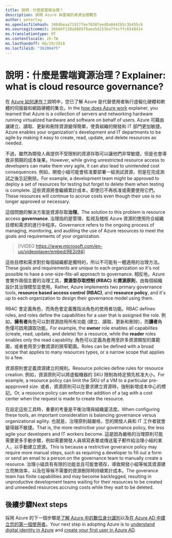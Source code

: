 ```yaml
---
title: 說明：什麼是雲端治理？
description: 說明 Azure 與雲端的資源治理概念
author: petertay
ms.openlocfilehash: 3404beaa719177ee7638feed8a8442b5c3b455c6
ms.sourcegitcommit: 26b04f138a860979aea5d253ba7fecffc654841e
ms.translationtype: HT
ms.contentlocale: zh-TW
ms.lasthandoff: 06/19/2018
ms.locfileid: "36206475"
---
```

# <a name="explainer-what-is-cloud-resource-governance"></a><span data-ttu-id="65955-103">說明：什麼是雲端資源治理？</span><span class="sxs-lookup"><span data-stu-id="65955-103">Explainer: what is cloud resource governance?</span></span>

<span data-ttu-id="65955-104">在 [Azure 如何運作？](azure-explainer.md)說明中，您已了解 Azure 是代替使用者執行虛擬化硬體和軟體的伺服器和網路硬體的集合。</span><span class="sxs-lookup"><span data-stu-id="65955-104">In the [how does Azure work](azure-explainer.md) explainer, you learned that Azure is a collection of servers and networking hardware running virtualized hardware and software on behalf of users.</span></span> <span data-ttu-id="65955-105">Azure 可藉由讓建立、讀取、更新和刪除資源變得簡單，使貴組織的開發和 IT 部門更加敏捷。</span><span class="sxs-lookup"><span data-stu-id="65955-105">Azure enables your organization's development and IT departments to be agile by making it easy to create, read, update, and delete resources as needed.</span></span>

<span data-ttu-id="65955-106">不過，雖然為開發人員提供不受限制的資源存取可以讓他們非常敏捷，但是也會導致非預期的成本後果。</span><span class="sxs-lookup"><span data-stu-id="65955-106">However, while giving unrestricted resource access to developers can make them very agile, it can also lead to unintended cost consequences.</span></span> <span data-ttu-id="65955-107">例如，開發小組可能會核准要部署一組測試資源，但是在完成測試之後忘記刪除。</span><span class="sxs-lookup"><span data-stu-id="65955-107">For example, a development team might be approved to deploy a set of resources for testing but forget to delete them when testing is complete.</span></span> <span data-ttu-id="65955-108">這些資源將會繼續累計成本，即使已不再核准或需要使用它們。</span><span class="sxs-lookup"><span data-stu-id="65955-108">These resources will continue to accrue costs even though their use is no longer approved or necessary.</span></span> 

<span data-ttu-id="65955-109">這個問題的解決方案是資源存取**治理**。</span><span class="sxs-lookup"><span data-stu-id="65955-109">The solution to this problem is resource access **governance**.</span></span> <span data-ttu-id="65955-110">治理指的是管理、監視及稽核 Azure 資源的使用符合組織目標和需求的進行中程序。</span><span class="sxs-lookup"><span data-stu-id="65955-110">Governance refers to the ongoing process of managing, monitoring, and auditing the use of Azure resources to meet the goals and requirements of your organization.</span></span> 

> [!VIDEO https://www.microsoft.com/en-us/videoplayer/embed/RE2ii94] 

<span data-ttu-id="65955-111">這些目標和需求對於每個組織都是獨特的，所以不可能有一體適用的治理方法。</span><span class="sxs-lookup"><span data-stu-id="65955-111">These goals and requirements are unique to each organization so it's not possible to have a one-size-fits-all approach to governance.</span></span> <span data-ttu-id="65955-112">相反地，Azure 會實作兩個主要的治理工具，**資源型存取控制 (RBAC)** 和**資源原則**，由每個組織設計其治理模型並使用。</span><span class="sxs-lookup"><span data-stu-id="65955-112">Rather, Azure implements two primary governance tools, **resource based access control (RBAC)**, and **resource policy**, and it's up to each organization to design their governance model using them.</span></span>

<span data-ttu-id="65955-113">RBAC 會定義角色，而角色會定義獲指派角色的使用者功能。</span><span class="sxs-lookup"><span data-stu-id="65955-113">RBAC defines roles, and roles define the capabilities for a user that is assigned the role.</span></span> <span data-ttu-id="65955-114">例如，**擁有者**角色可以對資源啟用所有功能 (建立、讀取、更新和刪除)，而**讀者**角色僅可啟用讀取功能。</span><span class="sxs-lookup"><span data-stu-id="65955-114">For example, the **owner** role enables all capabilites (create, read, update, and delete) for a resource, while the  **reader** roles enables only the read capability.</span></span> <span data-ttu-id="65955-115">角色可以定義為套用至許多資源類型的廣範圍，或者套用至少數資源的狹窄範圍。</span><span class="sxs-lookup"><span data-stu-id="65955-115">Roles can be defined with a broad scope that applies to many resources types, or a narrow scope that applies to a few.</span></span> 

<span data-ttu-id="65955-116">資源原則會定義資源建立的規則。</span><span class="sxs-lookup"><span data-stu-id="65955-116">Resource policies define rules for resource creation.</span></span> <span data-ttu-id="65955-117">例如，資源原則可以將虛擬機器的 SKU 限制為特定預先核准大小。</span><span class="sxs-lookup"><span data-stu-id="65955-117">For example, a resource policy can limit the SKU of a VM to a particular pre-appproved size.</span></span> <span data-ttu-id="65955-118">或者，資源原則可以在要求建立資源時，強制新增成本中心的標記。</span><span class="sxs-lookup"><span data-stu-id="65955-118">Or, a resource policy can enforce the addition of a tag with a cost center when the request is made to create the resource.</span></span> 

<span data-ttu-id="65955-119">在設定這些工具時，重要的考量是平衡治理與組織靈活度。</span><span class="sxs-lookup"><span data-stu-id="65955-119">When configuring these tools, an important consideration is balancing governance versus organizational agility.</span></span> <span data-ttu-id="65955-120">也就是，治理原則越嚴格，您的開發人員和 IT 工作者就會變得越不敏捷。</span><span class="sxs-lookup"><span data-stu-id="65955-120">That is, the more restrictive your governance policy, the less agile your developers and IT workers become.</span></span> <span data-ttu-id="65955-121">這是因為嚴格的治理原則可能需要更多手動步驟，例如需要開發人員填寫表單或傳送電子郵件給治理小組的某人，以手動建立資源。</span><span class="sxs-lookup"><span data-stu-id="65955-121">This is because a restrictive goverance policy may require more manual steps, such as requiring a developer to fill out a form or send an email to a person on the governance team to manually create a resource.</span></span> <span data-ttu-id="65955-122">治理小組具有有限的功能並且可能會積存，導致開發小組等候其資源建立而無效率，以及在等候不需要的資源刪除時持續累計成本。</span><span class="sxs-lookup"><span data-stu-id="65955-122">The goverance team has finite capabilities and may become backlogged, resulting in unproductive development teams waiting for their resources to be created and unneeded resources accruing costs while they wait to be deleted.</span></span>

## <a name="next-steps"></a><span data-ttu-id="65955-123">後續步驟</span><span class="sxs-lookup"><span data-stu-id="65955-123">Next steps</span></span>

<span data-ttu-id="65955-124">採用 Azure 的下一個步驟是[了解 Azure 中的數位身分識別](tenant-explainer.md)以及[在 Azure AD 中建立您的第一個使用者][docs-add-users-to-aad]。</span><span class="sxs-lookup"><span data-stu-id="65955-124">Your next step in adopting Azure is to [understand digital identity in Azure](tenant-explainer.md) and [create your first user in Azure AD][docs-add-users-to-aad].</span></span>

<!-- Links -->

[docs-add-users-to-aad]: /azure/active-directory/add-users-azure-active-directory?toc=/azure/architecture/cloud-adoption-guide/toc.json